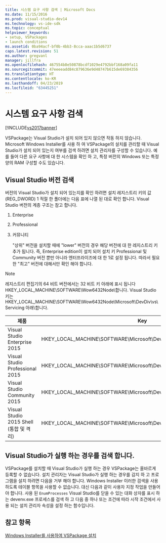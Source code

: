 ```yaml
---
title: 시스템 요구 사항 검색 | Microsoft Docs
ms.date: 11/15/2016
ms.prod: visual-studio-dev14
ms.technology: vs-ide-sdk
ms.topic: conceptual
helpviewer_keywords:
- setup, VSPackages
- launch conditions
ms.assetid: 0ba94acf-bf0b-4bb3-8cca-aaac1b5d6737
caps.latest.revision: 51
ms.author: gregvanl
manager: jillfra
ms.openlocfilehash: 467554b8e50878bcdf1029e4792bbf168a09fa11
ms.sourcegitcommit: 47eeeeadd84c879636e9d48747b615de69384356
ms.translationtype: HT
ms.contentlocale: ko-KR
ms.lasthandoff: 04/23/2019
ms.locfileid: "63445251"
---
```

# <a name="detecting-system-requirements"></a>시스템 요구 사항 검색
[!INCLUDE[vs2017banner](../../includes/vs2017banner.md)]

VSPackage는 Visual Studio가 설치 되어 있지 않으면 작동 하지 않습니다. Microsoft Windows Installer를 사용 하 여 VSPackage의 설치를 관리할 때 Visual Studio가 설치 되어 있는지 여부를 검색 하려면 설치 관리자를 구성할 수 있습니다. 예를 들어 다른 요구 사항에 대 한 시스템을 확인 하 고, 특정 버전의 Windows 또는 특정 양의 RAM 구성할 수도 있습니다.  
  
## <a name="detecting-visual-studio-editions"></a>Visual Studio 버전 검색  
 버전의 Visual Studio가 설치 되어 있는지를 확인 하려면 설치 레지스트리 키의 값 (REG_DWORD) 1 적절 한 폴더에는 다음 표에 나열 된 대로 확인 합니다. Visual Studio 버전의 계층 구조는 참고 합니다.  
  
1. Enterprise  
  
2. Professional  
  
3. 커뮤니티  
  
   "상위" 버전을 설치할 때에 "lower" 버전의 경우 해당 버전에 대 한 레지스트리 키 추가 됩니다. 즉, Enterprise edition이 설치 되어 설치 키 Professional 및 Community 버전 뿐만 아니라 엔터프라이즈에 대 한 1로 설정 됩니다. 따라서 필요한 "최고" 버전에 대해서만 확인 해야 합니다.  
  
> [!NOTE]
> 레지스트리 편집기의 64 비트 버전에서는 32 비트 키 아래에 표시 됩니다 HKEY_LOCAL_MACHINE\SOFTWARE\Wow6432Node\\합니다. Visual Studio 키는 HKEY_LOCAL_MACHINE\SOFTWARE\Wow6432Node\Microsoft\DevDiv\vs\Servicing 아래\\합니다.  
  
|제품|Key|  
|-------------|---------|  
|Visual Studio Enterprise 2015|HKEY_LOCAL_MACHINE\SOFTWARE\Microsoft\DevDiv\vs\Servicing\14.0\enterprise|  
|Visual Studio Professional 2015|HKEY_LOCAL_MACHINE\SOFTWARE\Microsoft\DevDiv\vs\Servicing\14.0\professional|  
|Visual Studio Community 2015|HKEY_LOCAL_MACHINE\SOFTWARE\Microsoft\DevDiv\vs\Servicing\14.0\community|  
|Visual Studio 2015 Shell (통합 및 격리)|HKEY_LOCAL_MACHINE\SOFTWARE\Microsoft\DevDiv\vs\Servicing\14.0\isoshell|  
  
## <a name="detecting-when-visual-studio-is-running"></a>Visual Studio가 실행 하는 경우를 검색 합니다.  
 VSPackage를 설치할 때 Visual Studio가 실행 하는 경우 VSPackage는 올바르게 등록할 수 없습니다. 설치 관리자는 Visual Studio가 실행 하는 경우를 감지 하 고 프로그램을 설치 하려면 다음을 거부 해야 합니다. Windows Installer 이러한 검색을 사용 하도록 테이블 항목을 사용할 수 없습니다. 대신 다음과 같이 사용자 지정 작업을 만들어야 합니다. 사용 된 `EnumProcesses` Visual Studio를 닫을 수 있는 대화 상자를 표시 하는 devenv.exe 프로세스를 검색 하 고 다음 중 하나 또는 조건에 따라 시작 조건에서 사용 되는 설치 관리자 속성을 설정 하는 함수입니다.  
  
## <a name="see-also"></a>참고 항목  
 [Windows Installer를 사용하여 VSPackage 설치](../../extensibility/internals/installing-vspackages-with-windows-installer.md)
